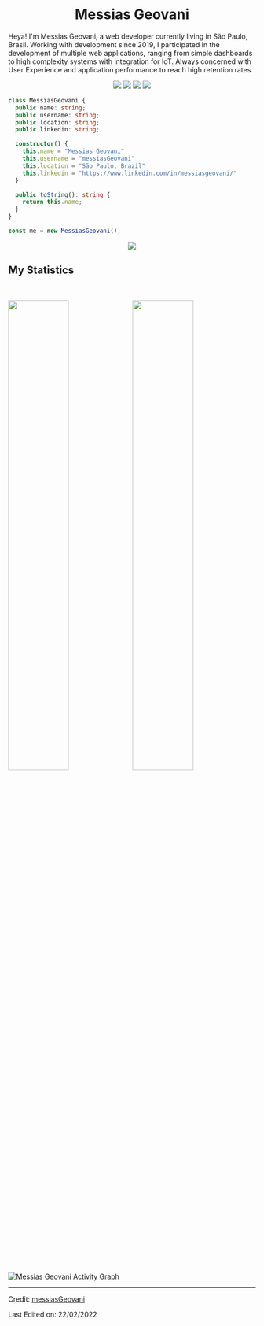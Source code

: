 <h1 align="center">
  <b>Messias Geovani</b>
</h1>

Heya! I'm Messias Geovani, a web developer currently living in São Paulo, Brasil. Working with development since 2019, I participated in the development of multiple web applications, ranging from simple dashboards to high complexity systems with integration for IoT. Always concerned with User Experience and application performance to reach high retention rates.
<br>

<p>
<div align="center">
  <img src="https://img.shields.io/badge/-Javascript-F7E017?style=for-the-badge&logo=javascript&logoColor=F7E017&labelColor=282828">
  <img src="https://img.shields.io/badge/-Typescript-0076C6?style=for-the-badge&logo=typescript&logoColor=0076C6&labelColor=282828">
  <img src="https://img.shields.io/badge/-React.JS-61DBFB?style=for-the-badge&logo=react&logoColor=61DBFB&labelColor=282828">
  <img src="https://img.shields.io/badge/-Vue.JS-42B783?style=for-the-badge&logo=vue.js&logoColor=42B783&labelColor=282828">
</div>
</p>

```typescript
class MessiasGeovani {
  public name: string;
  public username: string;
  public location: string;
  public linkedin: string;

  constructor() {
    this.name = "Messias Geovani"
    this.username = "messiasGeovani"
    this.location = "São Paulo, Brazil"
    this.linkedin = "https://www.linkedin.com/in/messiasgeovani/"
  }

  public toString(): string {
    return this.name;
  }
}

const me = new MessiasGeovani();
```

<div align="center">
  <a href="https://open.spotify.com/user/48hpwgty6ujh1cjx0dm0rsi33?si=1b7449a4c94c421a">
    <img src="https://readme-spotify-tingz.vercel.app/api/now-playing">
  </a>
</div>

<!--
<div align="center">
  <a href="https://open.spotify.com/user/6s6pbtefezpookh8gwnkko15v">
    <img src="https://spotify-readme-theta-virid.vercel.app/api?scan=true&theme=dark" width="240px">
  </a>
</div>
-->

## My Statistics

<br/>
<p align="left">
  <img width="49.5%" src="https://github-readme-stats.vercel.app/api?username=messiasGeovani&show_icons=true&theme=gruvbox&hide_border=true" />
    <img width="49.5%" src="https://github-readme-streak-stats.herokuapp.com/?user=messiasGeovani&theme=gruvbox&hide_border=true" />
  </a>
</p>
<br>

[![Messias Geovani Activity Graph](https://activity-graph.herokuapp.com/graph?username=messiasGeovani&custom_title=Messias%20Geovani's%20Contribution%20Graph&theme=gruvbox&bg_color=282828&hide_border=true&line=d1a01f&point=c58545)](https://abhigyantrips.dev)

------

Credit: [messiasGeovani](https://github.com/messiasGeovani)

Last Edited on: 22/02/2022

